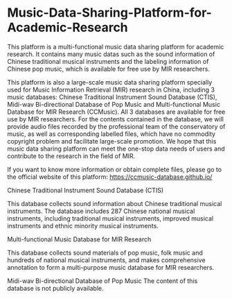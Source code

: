 # Music-Data-Sharing-Platform-for-Academic-Research
This platform is a multi-functional music data sharing platform for academic research.  It contains many music datas such as the sound information of Chinese traditional musical instruments and the labeling information of Chinese pop music, which is available for free use by MIR researchers.

This platform is also a large-scale music data sharing platform specially used for Music Information Retrieval (MIR) research in China, including 3 music databases: Chinese Traditional Instrument Sound Database (CTIS), Midi-wav Bi-directional Database of Pop Music and Multi-functional Music Database for MIR Research (CCMusic). All 3 databases are available for free use by MIR researchers. For the contents contained in the database, we will provide audio files recorded by the professional team of the conservatory of music, as well as corresponding labelled files, which have no commodity copyright problem and facilitate large-scale promotion. We hope that this music data sharing platform can meet the one-stop data needs of users and contribute to the research in the field of MIR.

If you want to know more information or obtain complete files, please go to the official website of this platform:
https://ccmusic-database.github.io/


  Chinese Traditional Instrument Sound Database (CTIS)

This database collects sound information about Chinese traditional musical instruments. The database includes 287 Chinese national musical instruments, including traditional musical instruments, improved musical instruments and ethnic minority musical instruments.

  Multi-functional Music Database for MIR Research

This database collects sound materials of pop music, folk music and hundreds of national musical instruments, and makes comprehensive annotation to form a multi-purpose music database for MIR researchers.

  Midi-wav Bi-directional Database of Pop Music
The content of this database is not publicly available.
